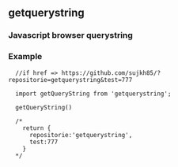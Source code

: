 ## getquerystring

### Javascript browser querystring

### Example

```
  //if href => https://github.com/sujkh85/?repositorie=getquerystring&test=777

  import getQueryString from 'getquerystring';

  getQueryString()

  /*
    return {
      repositorie:'getquerystring',
      test:777
    }
  */
```
